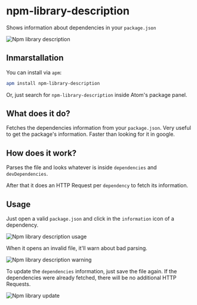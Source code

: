 # npm-library-description
Shows information about dependencies in your `package.json`

![Npm library description](https://i.imgur.com/tGWCxXT.png)

## Inmarstallation

You can install via `apm`:
```sh
apm install npm-library-description
```

Or, just search for `npm-library-description` inside Atom's package panel.

## What does it do?
Fetches the dependencies information from your `package.json`. Very useful to get the package's
information. Faster than looking for it in google.

## How does it work?
Parses the file and looks whatever is inside `dependencies` and `devDependencies`.

After that it does an HTTP Request per `dependency` to fetch its information.

## Usage
Just open a valid `package.json` and click in the `information` icon of a dependency.

![Npm library description usage](https://i.imgur.com/c2tWCz5.gif)

When it opens an invalid file, it'll warn about bad parsing.

![Npm library description warning](https://i.imgur.com/he1ocz4.gif)

To update the `dependencies` information, just save the file again. If the dependencies were already
fetched, there will be no additional HTTP Requests.

![Npm library update](https://i.imgur.com/90JcBlz.gif)
